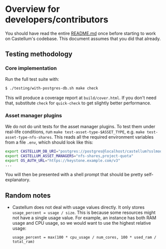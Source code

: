 # Overview for developers/contributors

You should have read the entire [README.md](./README.md) once before starting
to work on Castellum's codebase. This document assumes that you did that already.

## Testing methodology

### Core implementation

Run the full test suite with:

```sh
$ ./testing/with-postgres-db.sh make check
```

This will produce a coverage report at `build/cover.html`. If you don't need
that, substitute `check` for `quick-check` to get slightly better performance.

### Asset manager plugins

We do not do unit tests for the asset manager plugins. To test them under
real-life conditions, run `make test-asset-type-$ASSET_TYPE`, e.g.
`make test-asset-type-nfs-shares`. This reads all the required environment
variables from a file `.env`, which should look like this:

```sh
export CASTELLUM_DB_URI="postgres://postgres@localhost/castellum?sslmode=disable"
export CASTELLUM_ASSET_MANAGERS="nfs-shares,project-quota"
export OS_AUTH_URL="https://keystone.example.com/v3"
...
```

You will then be presented with a shell prompt that should be pretty self-explanatory.

## Random notes

- Castellum does not deal with usage values directly. It only stores
  `usage_percent = usage / size`. This is because some resources might not have
  a single usage value. For example, an instance has both RAM usage and CPU
  usage, so we would want to use the highest relative usage:

  ```
  usage_percent = max(100 * cpu_usage / num_cores, 100 * used_ram / total_ram)
  ```

